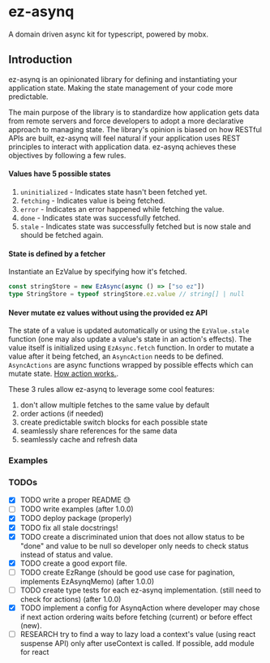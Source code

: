 # ez-asynq
A domain driven async kit for typescript, powered by mobx.

## Introduction
ez-asynq is an opinionated library for defining and instantiating your application state. Making the state management of your code more predictable.

The main purpose of the library is to standardize how application gets data from remote servers and force developers to adopt a more declarative approach to managing state. The library's opinion is biased on how RESTful APIs are built, ez-asynq will feel natural if your application uses REST principles to interact with application data. ez-asynq achieves these objectives by following a few rules.

#### Values have 5 possible states
1. `uninitialized` - Indicates state hasn't been fetched yet.
2. `fetching` - Indicates value is being fetched.
3. `error` - Indicates an error happened while fetching the value.
4. `done` - Indicates state was successfully fetched.
5. `stale` - Indicates state was successfully fetched but is now stale and should be fetched again.

#### State is defined by a fetcher
Instantiate an EzValue by specifying how it's fetched.
```typescript
const stringStore = new EzAsync(async () => ["so ez"])
type StringStore = typeof stringStore.ez.value // string[] | null
```

#### Never mutate ez values without using the provided ez API
The state of a value is updated automatically or using the `EzValue.stale` function (one may also update a value's state in an action's effects). The value itself is initialized using `EzAsync.fetch` function. In order to mutate a value after it being fetched, an `AsyncAction` needs to be defined. `AsyncActions` are async functions wrapped by possible effects which can mutate state. [How action works.](https://github.com/Dauaaa/ez-asynq).

These 3 rules allow ez-asynq to leverage some cool features:
1. don't allow multiple fetches to the same value by default
2. order actions (if needed)
3. create predictable switch blocks for each possible state
4. seamlessly share references for the same data
5. seamlessly cache and refresh data

### Examples

### TODOs

- [x] TODO write a proper README 😓
- [ ] TODO write examples (after 1.0.0)
- [x] TODO deploy package (properly)
- [x] TODO fix all stale docstrings!
- [x] TODO create a discriminated union that does not allow status to be "done" and value to be null so developer only needs to check status instead of status and value.
- [x] TODO create a good export file.
- [ ] TODO create EzRange (should be good use case for pagination, implements EzAsynqMemo) (after 1.0.0)
- [ ] TODO create type tests for each ez-asynq implementation. (still need to check for actions) (after 1.0.0)
- [x] TODO implement a config for AsynqAction where developer may chose if next action ordering waits before fetching (current) or before effect (new).
- [ ] RESEARCH try to find a way to lazy load a context's value (using react suspense API) only after useContext is called. If possible, add module for react

